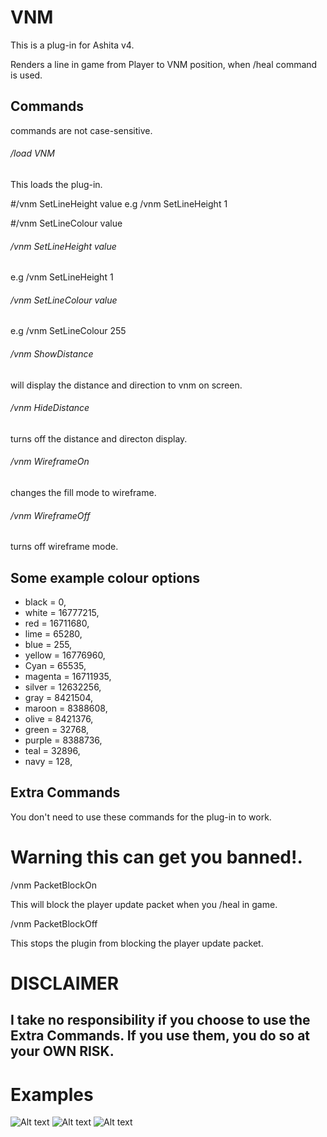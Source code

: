 # VNM

This is a plug-in for Ashita v4.

Renders a line in game from Player to VNM position, when /heal command is used.

## Commands 
commands are not case-sensitive.


###### /load VNM
This loads the plug-in.

#/vnm SetLineHeight value
e.g /vnm SetLineHeight 1

#/vnm SetLineColour value

###### /vnm SetLineHeight value
e.g /vnm SetLineHeight 1

###### /vnm SetLineColour value

e.g /vnm SetLineColour 255

###### /vnm ShowDistance
will display the distance and direction to vnm on screen.

###### /vnm HideDistance
turns off the distance and directon display.

###### /vnm WireframeOn
changes the fill mode to wireframe.

###### /vnm WireframeOff
turns off wireframe mode.




## Some example colour options
- black   = 0,
- white   = 16777215,
- red     = 16711680,
- lime    = 65280,
- blue    = 255,
- yellow  = 16776960, 
- Cyan    = 65535,
- magenta = 16711935,
- silver  = 12632256,
- gray    = 8421504,
- maroon  = 8388608,
- olive   = 8421376,
- green   = 32768,
- purple  = 8388736,
- teal    = 32896,
- navy    = 128,


## Extra Commands
You don't need to use these commands for the plug-in to work.

# Warning this can get you banned!.
/vnm PacketBlockOn

This will block the player update packet when you /heal in game.

/vnm PacketBlockOff

This stops the plugin from blocking the player update packet.


# DISCLAIMER

## I take no responsibility if you choose to use the Extra Commands. If you use them, you do so at your OWN RISK.


# Examples

![Alt text](https://github.com/xenonsmurf/Ashita4-Public-Plugins/blob/master/VNM/example1.png  "example1")
![Alt text](https://github.com/xenonsmurf/Ashita4-Public-Plugins/blob/master/VNM/example2.png  "example2")
![Alt text](https://github.com/xenonsmurf/Ashita4-Public-Plugins/blob/master/VNM/example3.png  "example3")
